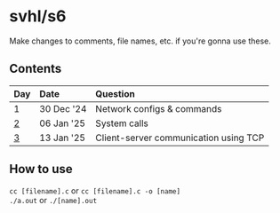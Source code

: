 # svhl/s6

Make changes to comments, file names, etc. if you're gonna use these.

## Contents

| Day                                                       | Date      | Question                              |
| :-                                                        | :-        | :-                                    |
| 1                                                         | 30 Dec '24| Network configs & commands            |
| [2](https://github.com/svhl/s6/tree/main/day-02)          | 06 Jan '25| System calls                          |
| [3](https://github.com/svhl/s6/tree/main/day-04)          | 13 Jan '25| Client-server communication using TCP |

## How to use

`cc [filename].c` or `cc [filename].c -o [name]`\
`./a.out` or `./[name].out`

